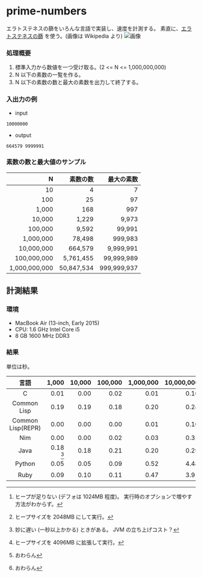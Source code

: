 # prime-numbers

エラトステネスの篩をいろんな言語で実装し、速度を計測する。
素直に、[エラトステネスの篩](https://ja.wikipedia.org/wiki/%E3%82%A8%E3%83%A9%E3%83%88%E3%82%B9%E3%83%86%E3%83%8D%E3%82%B9%E3%81%AE%E7%AF%A9) を使う。(画像は Wikipedia より) ![画像](https://upload.wikimedia.org/wikipedia/commons/6/63/Animation_Sieb_des_Eratosthenes.gif) 

### 処理概要

1. 標準入力から数値を一つ受け取る。(2 <= N <= 1,000,000,000)
2. N 以下の素数の一覧を作る。
3. N 以下の素数の数と最大の素数を出力して終了する。

### 入出力の例

- input

```
10000000
```

- output

```
664579 9999991
```

### 素数の数と最大値のサンプル

|             N |   素数の数 |  最大の素数 |
|--------------:|-----------:|------------:|
|            10 |          4 |           7 |
|           100 |         25 |          97 |
|         1,000 |        168 |         997 |
|        10,000 |      1,229 |       9,973 |
|       100,000 |      9,592 |      99,991 |
|     1,000,000 |     78,498 |     999,983 |
|    10,000,000 |    664,579 |   9,999,991 |
|   100,000,000 |  5,761,455 |  99,999,989 |
| 1,000,000,000 | 50,847,534 | 999,999,937 |


## 計測結果

### 環境

- MacBook Air (13-inch, Early 2015)
- CPU: 1.6 GHz Intel Core i5
- 8 GB 1600 MHz DDR3

### 結果

単位は秒。

| 言語              |     1,000 | 10,000 | 100,000 | 1,000,000 | 10,000,000 | 100,000,000 | 1,000,000,000 |
|:-----------------:|----------:|-------:|--------:|----------:|-----------:|------------:|--------------:|
| C                 |      0.01 |   0.00 |    0.02 |      0.01 |       0.16 |        1.45 |         15.87 |
| Common Lisp       |      0.19 |   0.19 |    0.18 |      0.20 |       0.28 |        1.46 |    --.-- [^1] |
| Common Lisp(REPR) |      0.00 |   0.00 |    0.00 |      0.01 |       0.10 |        1.04 |    18.14 [^2] |
| Nim               |      0.00 |   0.00 |    0.02 |      0.03 |       0.31 |        3.38 |         37.60 |
| Java              | 0.18 [^3] |   0.18 |    0.21 |      0.20 |       0.29 |        2.41 |    42.62 [^4] |
| Python            |      0.05 |   0.05 |    0.09 |      0.52 |       4.48 |       59.01 |    --.-- [^5] |
| Ruby              |      0.09 |   0.10 |    0.11 |      0.47 |       3.91 |       44.06 |    --.-- [^6] |



[^1]: ヒープが足りない (デフォは 1024MB 程度)。 実行時のオプションで増やす方法がわからず。
[^2]: ヒープサイズを 2048MB にして実行。
[^3]: 妙に遅い (一秒以上かかる) ときがある。 JVM の立ち上げコスト？
[^4]: ヒープサイズを 4096MB に拡張して実行。
[^5]: おわらん
[^6]: おわらん
